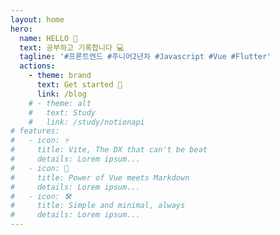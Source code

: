 ```yaml
---
layout: home
hero:
  name: HELLO 👋
  text: 공부하고 기록합니다 💻
  tagline: '#프론트엔드 #주니어2년차 #Javascript #Vue #Flutter'
  actions:
    - theme: brand
      text: Get started 👻
      link: /blog
    # - theme: alt
    #   text: Study
    #   link: /study/notionapi
# features:
#   - icon: ⚡️
#     title: Vite, The DX that can't be beat
#     details: Lorem ipsum...
#   - icon: 🖖
#     title: Power of Vue meets Markdown
#     details: Lorem ipsum...
#   - icon: 🛠️
#     title: Simple and minimal, always
#     details: Lorem ipsum...
---
```



